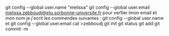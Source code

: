 git config --global user.name "melissa"
git config --global user.email melissa.zebboudj@etu.sorbonne-universite.fr
pour verfier lmon email et mon nom je j'ecrit les commendes suivantes :
git config --global user.name et git config --global user.email
cat >zebboudj
git init
git status 
git add 
git commit -m 

